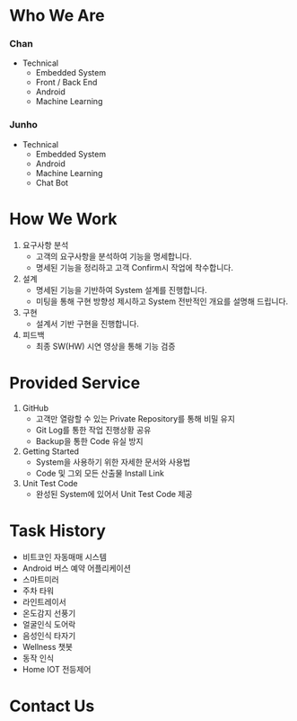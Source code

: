 # Who We Are

### Chan
- Technical
  - Embedded System
  - Front / Back End
  - Android
  - Machine Learning
### Junho
- Technical
  - Embedded System
  - Android
  - Machine Learning
  - Chat Bot

# How We Work
1. 요구사항 분석
    - 고객의 요구사항을 분석하여 기능을 명세합니다.
    - 명세된 기능을 정리하고 고객 Confirm시 작업에 착수합니다.
2. 설계
    - 명세된 기능을 기반하여 System 설계를 진행합니다.
    - 미팅을 통해 구현 방향성 제시하고 System 전반적인 개요를 설명해 드립니다.
3. 구현
    - 설계서 기반 구현을 진행합니다.
5. 피드백
    - 최종 SW(HW) 시연 영상을 통해 기능 검증

# Provided Service
1. GitHub
    - 고객만 열람할 수 있는 Private Repository를 통해 비밀 유지
    - Git Log를 통한 작업 진행상황 공유
    - Backup을 통한 Code 유실 방지
2. Getting Started
    - System을 사용하기 위한 자세한 문서와 사용법
    - Code 및 그외 모든 산출물 Install Link
3. Unit Test Code
    - 완성된 System에 있어서 Unit Test Code 제공

# Task History
- 비트코인 자동매매 시스템
- Android 버스 예약 어플리케이션
- 스마트미러
- 주차 타워
- 라인트레이서
- 온도감지 선풍기
- 얼굴인식 도어락
- 음성인식 타자기
- Wellness 챗봇
- 동작 인식
- Home IOT 전등제어

# Contact Us

